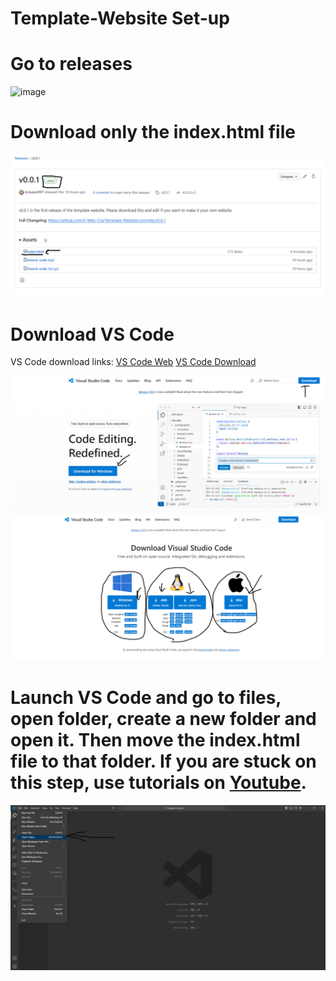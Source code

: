 ﻿# Template-Website Set-up

# Go to releases

![image](https://github.com/user-attachments/assets/8b808b76-2d71-42d9-8e87-ae0b06ff3cf5)

# Download only the index.html file

![alt text](image-3.png)

# Download VS Code
VS Code download links: [VS Code Web](https://code.visualstudio.com)  [VS Code Download](https://code.visualstudio.com/download)

![alt text](image.png)
![alt text](image-2.png)

# Launch VS Code and go to files, open folder, create a new folder and open it. Then move the index.html file to that folder. If you are stuck on this step, use tutorials on [Youtube](https://www.youtube.com/).

![alt text](image-1.png)